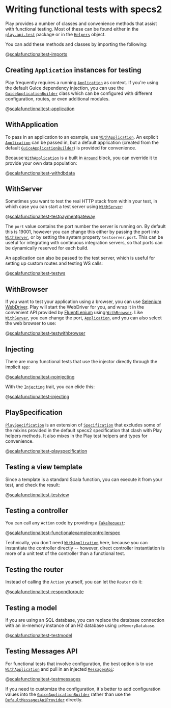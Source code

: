 <!--- Copyright (C) 2009-2017 Lightbend Inc. <https://www.lightbend.com> -->
# Writing functional tests with specs2

Play provides a number of classes and convenience methods that assist with functional testing.  Most of these can be found either in the [`play.api.test`](api/scala/play/api/test/index.html) package or in the [`Helpers`](api/scala/play/api/test/Helpers$.html) object.

You can add these methods and classes by importing the following:

@[scalafunctionaltest-imports](code/specs2/ScalaFunctionalTestSpec.scala)

## Creating `Application` instances for testing

Play frequently requires a running [`Application`](api/scala/play/api/Application.html) as context. If you're using the default Guice dependency injection, you can use the [`GuiceApplicationBuilder`](api/scala/play/api/inject/guice/GuiceApplicationBuilder.html) class which can be configured with different configuration, routes, or even additional modules.

@[scalafunctionaltest-application](code/specs2/ScalaFunctionalTestSpec.scala)

## WithApplication

To pass in an application to an example, use [`WithApplication`](api/scala/play/api/test/WithApplication.html).  An explicit [`Application`](api/scala/play/api/Application.html) can be passed in, but a default application (created from the default [`GuiceApplicationBuilder`](api/scala/play/api/inject/guice/GuiceApplicationBuilder.html)) is provided for convenience.

Because [`WithApplication`](api/scala/play/api/test/WithApplication.html) is a built in [`Around`](https://etorreborre.github.io/specs2/guide/SPECS2-3.6.6/org.specs2.guide.Contexts.html#aroundeach) block, you can override it to provide your own data population:

@[scalafunctionaltest-withdbdata](code/specs2/WithDbDataSpec.scala)

## WithServer

Sometimes you want to test the real HTTP stack from within your test, in which case you can start a test server using [`WithServer`](api/scala/play/api/test/WithServer.html):

@[scalafunctionaltest-testpaymentgateway](code/specs2/ScalaFunctionalTestSpec.scala)

The `port` value contains the port number the server is running on.  By default this is 19001, however you can change this either by passing the port into [`WithServer`](api/scala/play/api/test/WithServer.html), or by setting the system property `testserver.port`.  This can be useful for integrating with continuous integration servers, so that ports can be dynamically reserved for each build.

An application can also be passed to the test server, which is useful for setting up custom routes and testing WS calls:

@[scalafunctionaltest-testws](code/specs2/ScalaFunctionalTestSpec.scala)

## WithBrowser

If you want to test your application using a browser, you can use [Selenium WebDriver](https://github.com/seleniumhq/selenium). Play will start the WebDriver for you, and wrap it in the convenient API provided by [FluentLenium](https://github.com/FluentLenium/FluentLenium) using [`WithBrowser`](api/scala/play/api/test/WithBrowser.html).  Like [`WithServer`](api/scala/play/api/test/WithServer.html), you can change the port, [`Application`](api/scala/play/api/Application.html), and you can also select the web browser to use:

@[scalafunctionaltest-testwithbrowser](code/specs2/ScalaFunctionalTestSpec.scala)

## Injecting

There are many functional tests that use the injector directly through the implicit `app`:

@[scalafunctionaltest-noinjecting](code/specs2/ExampleHelpersSpec.scala)

With the [`Injecting`](api/scala/play/api/test/Injecting.html) trait, you can elide this:

@[scalafunctionaltest-injecting](code/specs2/ExampleHelpersSpec.scala)

## PlaySpecification

[`PlaySpecification`](api/scala/play/api/test/PlaySpecification.html) is an extension of [`Specification`](https://etorreborre.github.io/specs2/api/SPECS2-3.6.6/index.html#org.specs2.mutable.Specification) that excludes some of the mixins provided in the default specs2 specification that clash with Play helpers methods.  It also mixes in the Play test helpers and types for convenience.

@[scalafunctionaltest-playspecification](code/specs2/ExamplePlaySpecificationSpec.scala)

## Testing a view template

Since a template is a standard Scala function, you can execute it from your test, and check the result:

@[scalafunctionaltest-testview](code/specs2/ScalaFunctionalTestSpec.scala)

## Testing a controller

You can call any `Action` code by providing a [`FakeRequest`](api/scala/play/api/test/FakeRequest.html):

@[scalafunctionaltest-functionalexamplecontrollerspec](code/specs2/FunctionalExampleControllerSpec.scala)

Technically, you don't need [`WithApplication`](api/scala/play/api/test/WithApplication.html) here, because you can instantiate the controller directly -- however, direct controller instantiation is more of a unit test of the controller than a functional test.

## Testing the router

Instead of calling the `Action` yourself, you can let the `Router` do it:

@[scalafunctionaltest-respondtoroute](code/specs2/ScalaFunctionalTestSpec.scala)

## Testing a model

If you are using an SQL database, you can replace the database connection with an in-memory instance of an H2 database using `inMemoryDatabase`.

@[scalafunctionaltest-testmodel](code/specs2/ScalaFunctionalTestSpec.scala)

## Testing Messages API

For functional tests that involve configuration, the best option is to use [`WithApplication`](api/scala/play/api/test/WithApplication.html) and pull in an injected [`MessagesApi`](api/scala/play/api/i18n/MessagesApi.html):

@[scalafunctionaltest-testmessages](code/specs2/ScalaFunctionalTestSpec.scala)

If you need to customize the configuration, it's better to add configuration values into the [`GuiceApplicationBuilder`](api/scala/play/api/inject/guice/GuiceApplicationBuilder.html) rather than use the [`DefaultMessagesApiProvider`](api/scala/play/api/i18n/DefaultMessagesApiProvider.html) directly.
